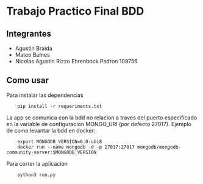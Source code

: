 # Trabajo Practico Final BDD

## Integrantes

 * Agustin Braida
 * Mateo Bulnes
 * Nicolas Agustin Rizzo Ehrenbock Padron 109756

## Como usar

Para instalar las dependencias

```
    pip install -r requeriments.txt
```

La app se comunica con la bdd no relacion a traves del puerto especificado en la variable de configuracion MONGO_URI (por defecto 27017). Ejemplo de como levantar la bdd en docker:

```
    export MONGODB_VERSION=6.0-ubi8
    docker run --name mongodb -d -p 27017:27017 mongodb/mongodb-community-server:$MONGODB_VERSION
```

Para correr la aplicacion
    
```
    python3 run.py
```
